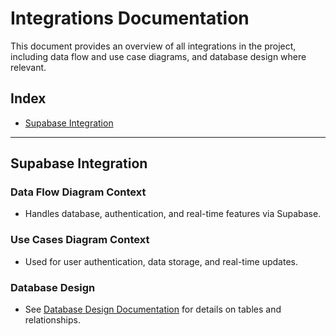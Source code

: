 # Integrations Documentation

This document provides an overview of all integrations in the project, including data flow and use case diagrams, and database design where relevant.

## Index
- [Supabase Integration](#supabase-integration)

---

## Supabase Integration

### Data Flow Diagram Context
- Handles database, authentication, and real-time features via Supabase.

### Use Cases Diagram Context
- Used for user authentication, data storage, and real-time updates.

### Database Design
- See [Database Design Documentation](database_design.md) for details on tables and relationships. 